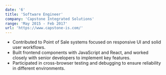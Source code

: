 ```yaml
---
date: '6'
title: 'Software Engineer'
company: 'Capstone Integrated Solutions'
range: 'May 2015 - Feb 2017'
url: 'https://www.capstone-is.com/'
---
```


- Contributed to Point of Sale systems focused on responsive UI and solid user workflows.
- Built frontend components with JavaScript and React, and worked closely with senior developers to implement key features.
- Participated in cross-browser testing and debugging to ensure reliability in different environments.
